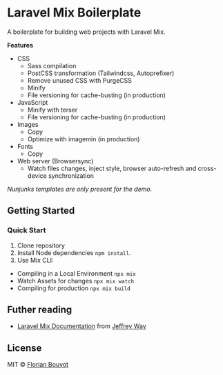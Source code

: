 # Laravel Mix Boilerplate

A boilerplate for building web projects with Laravel Mix.

**Features**

* CSS
  * Sass compilation
  * PostCSS transformation (Tailwindcss, Autoprefixer)
  * Remove unused CSS with PurgeCSS
  * Minify
  * File versioning for cache-busting (in production)
* JavaScript
  * Minify with terser
  * File versioning for cache-busting (in production)
* Images
  * Copy
  * Optimize with imagemin (in production)
* Fonts
  * Copy
* Web server (Browsersync)
  * Watch files changes, inject style, browser auto-refresh and cross-device synchronization

_Nunjunks templates are only present for the demo._

## Getting Started

### Quick Start

1. Clone repository
2. Install Node dependencies `npm install`.
3. Use Mix CLI:
  * Compiling in a Local Environment `npx mix`
  * Watch Assets for changes `npx mix watch`
  * Compiling for production `npx mix build`

## Futher reading

* [Laravel Mix Documentation](https://laravel-mix.com/docs/6.0/installation) from [Jeffrey Way](https://laracasts.com/)

## License

MIT © [Florian Bouvot](https://github.com/florianbouvot)

